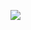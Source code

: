<!-- ![](https://raw.githubusercontent.com/mohammarr/mohammarr/main/circle.svg?sanitize=true) -->
![]([./clipped.svg](https://raw.githubusercontent.com/mohammarr/mohammarr/main/clipped.svg?sanitize=true))

<!--
**mohammarr/mohammarr** is a ✨ _special_ ✨ repository because its `README.md` (this file) appears on your GitHub profile.

Here are some ideas to get you started:

- 🔭 I’m currently working on ...
- 🌱 I’m currently learning ...
- 👯 I’m looking to collaborate on ...
- 🤔 I’m looking for help with ...
- 💬 Ask me about ...
- 📫 How to reach me: ...
- 😄 Pronouns: ...
- ⚡ Fun fact: ...
-->
